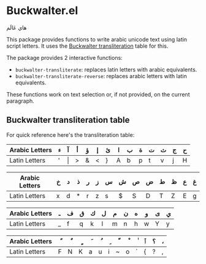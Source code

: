 Buckwalter.el
=============

هاي عَالَم

This package provides functions to write arabic unicode text using
latin script letters. It uses the [Buckwalter
transliteration](www.qamus.org/transliteration.htm) table for this.


The package provides 2 interactive functions:

* `buckwalter-transliterate`: replaces latin letters with arabic
  equivalents.
* `buckwalter-transliterate-reverse`: replaces arabic letters with
  latin equivalents.

These functions work on text selection or, if not provided, on the
current paragraph.


Buckwalter transliteration table
--------------------------------

For quick reference here's the transliteration table:


Arabic Letters | ء | آ | أ | ؤ | إ | ئ | ا | ب | ة | ت | ث | ج | ح |
---------------|---|---|---|---|---|---|---|---|---|---|---|---|---|
Latin Letters  | ' | \| | > | & | < | } | A | b | p | t | v | j | H |

Arabic Letters | خ | د | ذ | ر | ز | س | ش | ص | ض | ط | ظ | ع | غ |
---------------|---|---|---|---|---|---|---|---|---|---|---|---|---|
Latin Letters  | x | d | * | r | z | s | $ | S | D | T | Z | E | g |

Arabic Letters | ـ | ف | ق | ك | ل | م | ن | ه | و | ى | ي |
---------------|---|---|---|---|---|---|---|---|---|---|---|
Latin Letters  | _ | f | q | k | l | m | n | h | w | Y | y |


Arabic Letters | ً | ٌ | ٍ | َ | ُ | ِ | ّ | ْ | ٰ | ٱ | ؟ | ، |
---------------|---|---|---|---|---|---|---|---|---|---|---|---|
Latin Letters  | F | N | K | a | u | i | ~ | o | ` | { | ? | , |
